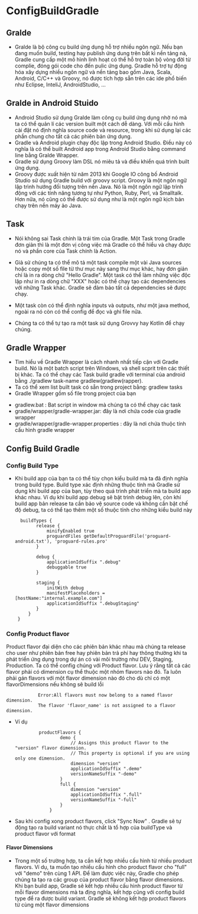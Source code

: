 # ConfigBuildGradle
## Gralde 
- Gralde là bộ công cụ build ứng dụng hỗ trợ nhiều ngôn ngữ. Nếu bạn đang muốn build, testing hay publish ứng dung trên bất kì nền tảng nà, Gradle cung cấp một mô hình linh hoạt có thể hỗ trợ toàn bộ vòng đời từ complie, đóng gói code cho đến pulic ứng dụng. Gradle hỗ trợ tự động hóa xây dựng nhiều ngôn ngữ và nền tảng bao gồm Java, Scala, Android, C/C++ và Groovy, nó được tích hợp sẵn trên các ide phổ biến như Eclipse, InteliJ, AndroidStudio, ...
## Gralde in Android Stuido 
- Android Studio sử dụng Gralde làm công cụ build ứng dụng nhờ nó mà ta có thể quản lí các version built một cách dễ dàng. Với mỗi cấu hình cài đặt nó định nghĩa source code và resource, trong khi sử dụng lại các phần chung cho tất cả các phiên bản ứng dụng.
- Gradle và Android plugin chạy độc lập trong Android Studio. Điều này có nghĩa là có thể built Android app trong Android Studio bằng command line bằng Gralde Wrapper.
- Gradle sử dụng Groovy làm DSL nó miêu tả và điều khiển quá trình built ứng dụng.
- Groovy được xuất hiện từ năm 2013 khi Google IO công bố Android Studio sử dụng Gradle build với groovy script. Groovy là một ngôn ngữ lập trình hướng đối tượng trên nền Java. Nó là một ngôn ngữ lập trình động với các tính năng tương tự như Python, Ruby, Perl, và Smalltalk. Hơn nữa, nó cũng có thể được sử dụng như là một ngôn ngữ kịch bản chạy trên nền máy ảo Java.
## Task
- Nói không sai Task chính là trái tim của Gradle. Một Task trong Gradle đơn giản thì là một đơn vị công việc mà Gradle có thể hiểu và chạy được nó và phần core của Task chính là Action.

- Giả sử chúng ta có thể mô tả một task compile một vài Java sources hoặc copy một số file từ thư mục này sang thư mục khác, hay đơn giản chỉ là in ra dòng chữ "Hello Gradle". Một task có thể làm những việc độc lập như in ra dòng chữ "XXX" hoặc có thể chạy tạo các dependencies với những Task khác. Gradle sẽ đảm bảo tất cả dependencies sẽ được chạy.

- Một task còn có thể định nghĩa inputs và outputs, như một java method, ngoài ra nó còn có thể config để đọc và ghi file nữa.
- Chúng ta có thể tự tạo ra một task sử dụng Grovvy hay Kotlin để chạy chúng. 
## Gradle Wrapper
- Tìm hiểu về Gradle Wrapper là cách nhanh nhất tiếp cận với Gradle build. Nó là một batch script trên Windows, và shell scprit trên các thiết bị khác. Ta có thể chạy các Task build gradle với terminal của android bằng ./gradlew task-name gradlew(gradlew(rapper).
- Ta có thể xem list  built task có sẵn trong project bằng:  gradlew tasks
- Gradle Wrapper gồm số file trong project của bạn 
+ gradlew.bat : Bat script in window mà chúng ta có thể chạy các task
+ gradle/wrapper/gradle-wrapper.jar: đây là nơi chứa code của gradle wrapper
+ gradle/wrapper/gradle-wrapper.properties : đây là nơi chứa thuộc tính cấu hình gradle wrapper
## Config Build Gradle
### Config Build Type
- Khi build app của bạn ta có thể tùy chọn kiểu build mà ta đã định nghĩa trong build type. Build type xác định những thuộc tính mà Gradle sử dụng khi build app của bạn, tùy theo quá trình phát triển mà ta build app khác nhau. Ví dụ khi build app debug sẽ bật trình debug lên, còn khí build app bản release ta cần bảo vệ source code và không cần bật chế độ debug, ta có thể tạo thêm một số thuộc tính cho những kiểu build này

        buildTypes {
              release {
                  minifyEnabled true
                  proguardFiles getDefaultProguardFile('proguard-android.txt'), 'proguard-rules.pro'
              }

              debug {
                  applicationIdSuffix ".debug"
                  debuggable true
              }
              
              staging {
                  initWith debug
                  manifestPlaceholders = [hostName:"internal.example.com"]
                  applicationIdSuffix ".debugStaging"
              }
           }
       }
       
### Config Product flavor
Product flavor đại diện cho các phiên bản khác nhau mà chúng ta release cho user như phiên bản free hay phiên bản trả phí hay thông thường khi ta phát triển ứng dụng trong dự án có vài môi trường như DEV, Staging, Production. Ta có thể config chúng với Product flavor.
Lưu ý rằng tất cả các flavor phải có dimension cụ thể thuộc một nhóm flavors nào đó. Ta luôn phải gán flavors với một flavor dimension nào đó cho dù chỉ có một flavorDimensions nếu không sẽ build lỗi 

                Error:All flavors must now belong to a named flavor dimension.
                The flavor 'flavor_name' is not assigned to a flavor dimension.
 
 - Ví dụ 
 
                productFlavors {
                        demo {
                            // Assigns this product flavor to the "version" flavor dimension.
                            // This property is optional if you are using only one dimension.
                            dimension "version"
                            applicationIdSuffix ".demo"
                            versionNameSuffix "-demo"
                        }
                        full {
                            dimension "version"
                            applicationIdSuffix ".full"
                            versionNameSuffix "-full"
                        }
                    }
                    
- Sau khi config xong product flavors, click "Sync Now" . Gradle sẽ tự động tạo ra build variant nó thực chất là tổ hợp của buildType và product flavor với format <product-flavor><Build-Type>
        
#### Flavor Dimensions
- Trong một số trường hợp, ta cần kết hợp nhiều cấu hình từ nhiều product flavors. Ví dụ, ta muốn tạo nhiều cấu hình cho product flavor cho "full" với "demo" trên cùng 1 API. Để làm được việc này, Gradle cho phép chúng ta tạo ra các group của product flavor bằng flavor dimensions. Khi bạn build app, Gradle sẽ kết hợp nhiều cấu hình product flavor từ mỗi flavor dimensions mà ta địng nghĩa, kết hợp cũng với config build type để ra được build variant. Gradle sẽ không kết hợp product flavors từ cùng một flavor dimensions 
        









 
